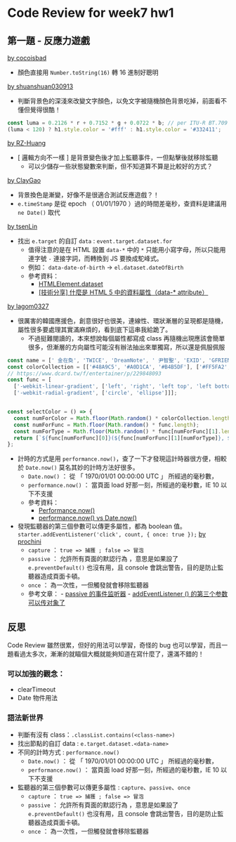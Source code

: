 # Code Review for week7 hw1

## 第一題 - 反應力遊戲

[by cocoisbad](view-source:https://lidemy.github.io/mentor-program-3rd-cocoisbad/homeworks/week7/hw1/)
- 顏色直接用 `Number.toString(16)` 轉 16 進制好聰明

[by shuanshuan030913](https://lidemy.github.io/mentor-program-3rd-shuanshuan030913/homeworks/week7/hw1/main.js)
- 判斷背景色的深淺來改變文字顏色，以免文字被隨機顏色背景吃掉，前面看不懂但覺得很酷！

```javascript
const luma = 0.2126 * r + 0.7152 * g + 0.0722 * b; // per ITU-R BT.709
(luma < 120) ? h1.style.color = '#fff' : h1.style.color = '#332411';
```

[by RZ-Huang](https://lidemy.github.io/mentor-program-3rd-RZ-Huang/homeworks/week7/hw1/main.js)

- [ 邏輯方向不一樣 ] 是背景變色後才加上監聽事件，一但點擊後就移除監聽 
    - 可以少儲存一些狀態變數來判斷，但不知道算不算是比較好的方式？

[by ClayGao](https://lidemy.github.io/mentor-program-3rd-ClayGao/homeworks/week7/hw1/index.js)
    
- 背景換色是漸變，好像不是很適合測試反應遊戲？！ 
- `e.timeStamp` 是從 epoch （ 01/01/1970 ）過的時間差毫秒，查資料是建議用 `ne Date()` 取代
    
[by tsenLin](https://github.com/Lidemy/mentor-program-3rd-tsenLin/pull/8/files)
- 找出 `e.target` 的自訂 `data` : `event.target.dataset.for`
    - 值得注意的是在 HTML 設置 `data-*` 中的 `*` 只能用小寫字母，所以只能用連字號 `-` 連接字詞，而轉換到 JS 要換成駝峰式。
    - 例如： `data-date-of-birth` -> `el.dataset.dateOfBirth`
    - 參考資料：
        - [HTMLElement.dataset](https://developer.mozilla.org/zh-TW/docs/Web/API/HTMLElement/dataset)
        - [[技術分享] 什麼是 HTML 5 中的資料屬性（data-* attribute）](https://pjchender.blogspot.com/2017/01/html-5-data-attribute.html)
        
[by lagom0327](https://github.com/Lidemy/mentor-program-3rd-lagom0327/blob/60defd71f7a28d2dbc0fb0f9c7f2844fde60a48e/homeworks/week7/hw1/index.js)
- 很厲害的韓國應援色，創意很好也很美，連線性、環狀漸層的呈現都是隨機，屬性很多要處理其實滿麻煩的，看到底下這串我給跪了。
    - 不過挺難閱讀的，本來想說每個屬性都寫成 class 再隨機出現應該會簡單很多，但漸層的方向屬性可能沒有辦法抽出來單獨寫，所以還是佩服佩服

```javascript
const name = [' 金在奐', 'TWICE', 'DreamNote', ' 尹智聖', 'EXID', 'GFRIEND', 'OH MY GIRL'];
const colorCollection = [['#48A9C5', '#A0D1CA', '#B4B5DF'], ['#FF5FA2', '#ECCBA6'], ['#00B0A3', '#FFCB05'], ['#5DDBD3', '#DDE4E6', '#EEBAE9'], ['#7474C1', '#E06287', '#F1E6B2'], ['#5F4B8B', '#00ABC0', '#F0EEE9'], ['#F4A6D7', '#9ADBE8', '#EEE29F']];
// https://www.dcard.tw/f/entertainer/p/229848093
const func = [
  ['-webkit-linear-gradient', ['left', 'right', 'left top', 'left bottom', 'right top', 'right bottom']],
  ['-webkit-radial-gradient', ['circle', 'ellipse']]];


const selectColor = () => {
  const numForColor = Math.floor(Math.random() * colorCollection.length);
  const numForFunc = Math.floor(Math.random() * func.length);
  const numForType = Math.floor(Math.random() * func[numForFunc][1].length);
  return [`${func[numForFunc][0]}(${func[numForFunc][1][numForType]}, ${colorCollection[numForColor]})`, colorCollection[numForColor][0], colorCollection[numForColor][1], numForColor];
};
```
- 計時的方式是用 `performance.now()`，查了一下才發現這計時器很方便，相較於 `Date.now()` 莫名其妙的計時方法好很多。
    - `Date.now()` ： 從 「 1970/01/01 00:00:00 UTC 」 所經過的毫秒數，
    - `performance.now()` ： 當頁面 load 好那一刻，所經過的毫秒數，IE 10 以下不支援
    - 參考資料：
        - [Performance.now()](https://developer.mozilla.org/zh-CN/docs/Web/API/Performance/now)
        - [performance.now() vs Date.now()](https://stackoverflow.com/questions/30795525/performance-now-vs-date-now)
- 發現監聽器的第三個參數可以傳更多屬性，都為 boolean 值。  `starter.addEventListener('click', count, { once: true });` [by prochini](https://github.com/Lidemy/mentor-program-3rd-prochini/pull/11/files)
    - `capture` ： `true => 捕獲 ; false => 冒泡`
    - `passive` ： 允許所有頁面的默認行為 ，意思是如果設了 `e.preventDefault()` 也沒有用，且 console 會跳出警告，目的是防止監聽器造成頁面卡頓。
    - `once` ： 為一次性，一但觸發就會移除監聽器
    - 參考文章：
            - [passive 的事件监听器](https://www.cnblogs.com/ziyunfei/p/5545439.html)
            - [addEventListener () 的第三个参数可以传对象了](https://juejin.im/post/5a4f41cc518825734c5b34ee)
            
## 反思
Code Review 雖然很累，但好的用法可以學習，奇怪的 bug 也可以學習，而且一題看過太多次，漸漸的就瞄個大概就能夠知道在寫什麼了，還滿不錯的！

### 可以加強的觀念：
- clearTimeout
- Date 物件用法

### 語法新世界
- 判斷有沒有 class：`.classList.contains(<class-name>)`
- 找出節點的自訂 data : `e.target.dataset.<data-name>`
- 不同的計時方式 : `performance.now()`
    - `Date.now()` ： 從 「 1970/01/01 00:00:00 UTC 」 所經過的毫秒數，
    - `performance.now()` ： 當頁面 load 好那一刻，所經過的毫秒數，IE 10 以下不支援
- 監聽器的第三個參數可以傳更多屬性 : `capture`、`passive`、`once`
    - `capture` ： `true => 捕獲 ; false => 冒泡`
    - `passive` ： 允許所有頁面的默認行為 ，意思是如果設了 `e.preventDefault()` 也沒有用，且 console 會跳出警告，目的是防止監聽器造成頁面卡頓。
    - `once` ： 為一次性，一但觸發就會移除監聽器 
    